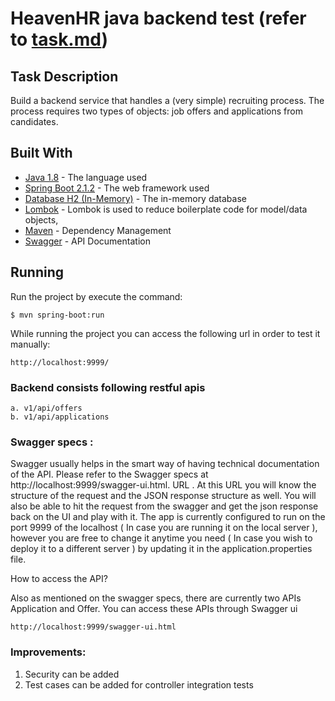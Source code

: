 # HeavenHR java backend test (refer to [task.md](https://github.com/shridhar-hitnalli/recruitment-api/edit/master/task.md))

## Task Description
Build a backend service that handles a (very simple) recruiting process. The process requires two types of objects: job offers and applications from candidates.

## Built With

* [Java 1.8](https://www.oracle.com/technetwork/java/javase/downloads/jdk8-downloads-2133151.html) - The language used
* [Spring Boot 2.1.2](http://spring.io/projects/spring-boot) - The web framework used
* [Database H2 (In-Memory)](http://www.h2database.com/html/main.html) - The in-memory database
* [Lombok](https://projectlombok.org/) - Lombok is used to reduce boilerplate code for model/data objects,
* [Maven](https://maven.apache.org/) - Dependency Management
* [Swagger](https://swagger.io/) - API Documentation


## Running
Run the project by execute the command:
```
$ mvn spring-boot:run
```

While running the project you can access the following url in order to test it manually:
```
http://localhost:9999/
```

### Backend consists following restful apis
    a. v1/api/offers
    b. v1/api/applications


### Swagger specs :

Swagger usually helps in the smart way of having technical documentation of the API. Please refer to the Swagger specs at http://localhost:9999/swagger-ui.html. URL .
At this URL you will know the structure of the request and the JSON response structure as well. You will also be able to hit the request from the swagger and get the json response back on the UI and play with it.
The app is currently configured to run on the port 9999 of the localhost ( In case you are running it on the local server ), however you are free to change it anytime you need ( In case you wish to deploy it to a different server ) by updating it in the application.properties file.


How to access the API?

Also as mentioned on the swagger specs, there are currently two APIs Application and Offer. You can access these APIs through Swagger ui
```
http://localhost:9999/swagger-ui.html
```

### Improvements:
1. Security can be added
2. Test cases can be added for controller integration tests

